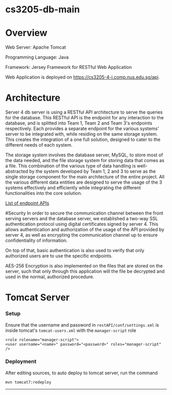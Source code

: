# cs3205-db-main

# Overview
Web Server: Apache Tomcat

Programming Language: Java

Framework: Jersey Framework for RESTful Web Application

Web Application is deployed on https://cs3205-4-i.comp.nus.edu.sg/api.

# Architecture
Server 4 db server is using a RESTful API architecture to serve the queries for the database. This RESTful API is the endpoint for any interaction to the database, and is splitted into Team 1, Team 2 and Team 3's endpoints respectively. Each provides a separate endpoint for the various systems' server to be integrated with, while residing on the same storage system. This creates the integration of a one full solution, designed to cater to the different needs of each system. 

The storage system involves the database server, MySQL, to store most of the data needed, and the file storage system for storing data that comes as a file. This combination of the various type of data handling is well-abstracted by the system developed by Team 1, 2 and 3 to serve as the single storage component for the main architecture of the entire project. All the various different data entities are designed to serve the usage of the 3 systems effectively and efficiently while integrating the different functionalities into the core solution.  

[List of endpoint APIs](restAPI/src/main/webapp/dunno_dun_tell.jsp)

#Security
In order to secure the communication channel between the front serving servers and the database server, we established a two-way SSL authentication protocol using digital certificates signed by server 4. This allows authentication and authorization of the usage of the API provided by server 4, as well as encrypting the communication channel up to ensure confidentiality of information. 

On top of that, basic authentication is also used to verify that only authorized users are to use the specific endpoints. 

AES-256 Encryption is also implemented on the files that are stored on the server, such that only through this application will the file be decrypted and used in the normal, authorized procedure. 


# Tomcat Server
### Setup
Ensure that the username and password in `restAPI/conf/settings.xml` is inside tomcat's `tomcat-users.xml` with the `manager-script` role

```
<role rolename="manager-script">
<user username="<name>" password="<password>" roles="manager-script" />
```
### Deployment
After editing sources, to auto deploy to tomcat server, run the command
```
mvn tomcat7:redeploy
```
***
